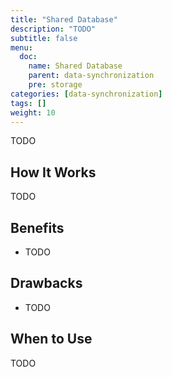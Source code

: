 ```yaml
---
title: "Shared Database"
description: "TODO"
subtitle: false
menu:
  doc:
    name: Shared Database
    parent: data-synchronization
    pre: storage
categories: [data-synchronization]
tags: []
weight: 10
---
```


TODO

## How It Works

TODO

## Benefits

- TODO

## Drawbacks

- TODO

## When to Use

TODO
